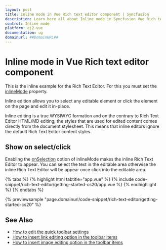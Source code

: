 ```yaml
---
layout: post
title: Inline mode in Vue Rich text editor component | Syncfusion
description: Learn here all about Inline mode in Syncfusion Vue Rich text editor component of Syncfusion Essential JS 2 and more.
control: Inline mode 
platform: ej2-vue
documentation: ug
domainurl: ##DomainURL##
---
```


# Inline mode in Vue Rich text editor component

This is the inline example for the Rich Text Editor. For this you must set the [inlineMode](https://ej2.syncfusion.com/vue/documentation/api/rich-text-editor/#inlinemode) property.

Inline edition allows you to select any editable element or click the element on the page and edit it in-place.

Inline editing is a true WYSIWYG formation and on the contrary to Rich Text Editor HTML/MD editing, the styles that are used for edited content comes directly from the document stylesheet. This means that inline editors ignore the default Rich Text Editor content styles.

## Show on select/click

Enabling the [onSelection](https://ej2.syncfusion.com/vue/documentation/api/rich-text-editor/inlineMode/#onselection) option of inlineMode makes the inline Rich Text Editor to appear.  You can select the text in the editable area otherwise the inline Rich Text Editor will be appear once click into the editable area.

{% tabs %}
{% highlight html tabtitle="app.vue" %}
{% include code-snippet/rich-text-editor/getting-started-cs20/app.vue %}
{% endhighlight %}
{% endtabs %}
        
{% previewsample "page.domainurl/code-snippet/rich-text-editor/getting-started-cs20" %}

## See Also

* [How to edit the quick toolbar settings](./toolbar/#quick-inline-toolbar)
* [How to insert link editing option in the toolbar items](./link/#insert-link)
* [How to insert image editing option in the toolbar items](./image/#upload-options)